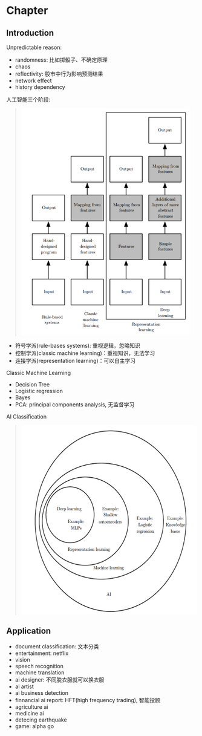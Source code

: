 # Chapter

## Introduction

Unpredictable reason:
- randomness: 比如掷骰子、不确定原理
- chaos
- reflectivity: 股市中行为影响预测结果
- network effect
- history dependency

人工智能三个阶段:
> <img src="res_05/ai_generation.png" height=600>
- 符号学派(rule-bases systems): 重视逻辑，忽略知识
- 控制学派(classic machine learning)：重视知识，无法学习
- 连接学派(representation learning)：可以自主学习

Classic Machine Learning
- Decision Tree
- Logistic regression
- Bayes
- PCA: principal components analysis, 无监督学习

AI Classification
> <img src="res_05/ai_classification.png" height=500>

## Application

- document classification: 文本分类
- entertainment: netflix
- vision
- speech recognition
- machine translation
- ai designer: 不同脱衣服就可以换衣服
- ai artist
- ai business detection
- finnancial ai report: HFT(high frequency trading), 智能投顾
- agriculture ai
- medicine ai
- detecing earthquake
- game: alpha go